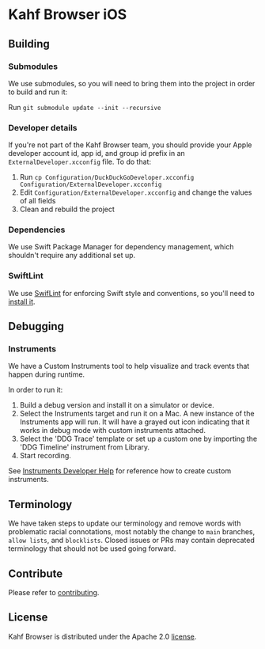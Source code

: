 # Kahf Browser iOS

## Building

### Submodules
We use submodules, so you will need to bring them into the project in order to build and run it:

Run `git submodule update --init --recursive`

### Developer details
If you're not part of the Kahf Browser team, you should provide your Apple developer account id, app id, and group id prefix in an `ExternalDeveloper.xcconfig` file. To do that:

 1. Run `cp Configuration/DuckDuckGoDeveloper.xcconfig Configuration/ExternalDeveloper.xcconfig`
 2. Edit `Configuration/ExternalDeveloper.xcconfig` and change the values of all fields
 3. Clean and rebuild the project

### Dependencies
We use Swift Package Manager for dependency management, which shouldn't require any additional set up.

### SwiftLint
We use [SwifLint](https://github.com/realm/SwiftLint) for enforcing Swift style and conventions, so you'll need to [install it](https://github.com/realm/SwiftLint#installation).

## Debugging

### Instruments

We have a Custom Instruments tool to help visualize and track events that happen during runtime.

In order to run it:
1. Build a debug version and install it on a simulator or device.
2. Select the Instruments target and run it on a Mac. A new instance of the Instruments app will run. It will have a grayed out icon indicating that it works in debug mode with custom instruments attached.
3. Select the 'DDG Trace' template or set up a custom one by importing the 'DDG Timeline' instrument from Library.
4. Start recording.

See [Instruments Developer Help](https://help.apple.com/instruments/developer/mac/current/) for reference how to create custom instruments.

## Terminology

We have taken steps to update our terminology and remove words with problematic racial connotations, most notably the change to `main` branches, `allow lists`, and `blocklists`. Closed issues or PRs may contain deprecated terminology that should not be used going forward.

## Contribute

Please refer to [contributing](CONTRIBUTING.md).


## License
Kahf Browser is distributed under the Apache 2.0 [license](https://github.com/duckduckgo/ios/blob/master/LICENSE.md).


